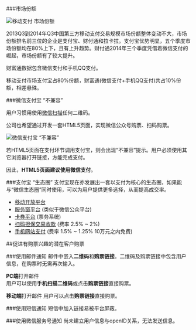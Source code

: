 ###市场份额

![移动支付 市场份额](http://pic.iresearch.cn/news/201411/635520979456562500.jpg)

2013Q3到2014年Q3中国第三方移动支付交易规模市场份额整体变动不大，市场份额排名前三位的企业是支付宝、财付通和拉卡拉。支付宝优势明显，五个季度市场份额均在80%上下，且有上升趋势。财付通2014年三个季度凭借着微信支付的崛起，市场份额有了较大提升。

财富通数据包含微信支付和手机QQ支付。

移动支付市场支付宝占80%份额，财富通(微信支付+手机QQ支付)共占10%份额，相差悬殊。

###微信支付宝 “不兼容”

用户习惯用使用[微信扫描](http://www.ittime.com.cn/index.php?a=show&catid=83&id=7481)任何二维码。

公司也希望通过开发一套HTML5页面，实现微信公众号购票、扫码购票。

![微信支付宝 “不兼容”](https://raw.githubusercontent.com/leeang/GMIC/master/ticket/img/ali-tencent.png)

若HTML5页面在支付环节调用支付宝，则会出现“不兼容”提示。用户必须使用其它浏览器打开链接，方能完成支付。

因此，**HTML5页面建议使用微信支付**。

###支付宝 “生态圈”
支付宝现在亦发展出一套以支付为核心的生态圈，如果能与“微信生态圈”同时使用，可以为用户提供更多选择，从而提高成交率。

+ [移动开放平台](https://mp.alipay.com/)
+ [服务窗平台](https://fuwu.alipay.com/platform/index.htm) (类似于微信公众平台)
+ [卡券平台](https://alipass.alipay.com/help/introIndex.htm) (票务系统)
+ [扫码担保交易收款](https://b.alipay.com/order/productDetail.htm?productId=2014022406013530) (费率 2.5% ~ 2%)
+ [手机网站支付](https://b.alipay.com/order/productDetail.htm?productId=2014110308142133) (费率 1.5% ~ 1.25% 10万元之内免费)

##促进有购票兴趣的潜在客户购票

###使用邮件通知
邮件中嵌入**二维码**和**购票链接**。二维码及购票链接中包含用户信息，在购票时无需再次输入。

**PC端**打开邮件  
用户可以使用**手机扫描二维码**或点击**购票链接**直接购票。

**移动端**打开邮件
用户可以点击**购票链接**直接购票。

###使用短信通知
短信中加入链接易被平台屏蔽。

###使用微信服务号通知
尚未建立用户信息与openID关系，无法发送信息。
